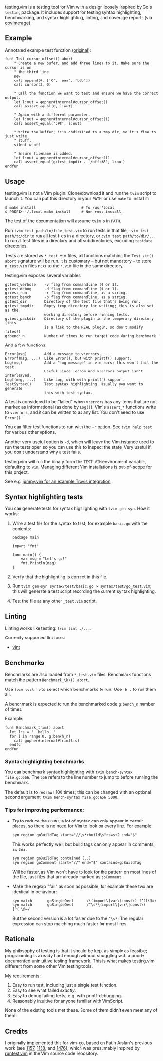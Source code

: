 testing.vim is a testing tool for Vim with a design loosely inspired by Go's
`testing` package. It includes support for testing syntax highlighting,
benchmarking, and syntax highlighting, linting,  and coverage reports (via
[covimerage][cov]).

Example
-------

Annotated example test function
([original](https://github.com/arp242/gopher.vim/blob/acb9e38/autoload/gopher/internal_test.vim#L25-L39)):

```vim
fun! Test_cursor_offset() abort
    " Create a new bufer, and add three lines to it. Make sure the cursor is on
    " the third line.
    new
    call append(0, ['€', 'aaa', 'bbb'])
    call cursor(3, 0)

    " Call the function we want to test and ensure we have the correct output.
    let l:out = gopher#internal#cursor_offset()
    call assert_equal(8, l:out)

    " Again with a different parameter.
    let l:out = gopher#internal#cursor_offset(1)
    call assert_equal(':#8', l:out)

    " Write the buffer; it's chdir()'ed to a tmp dir, so it's fine to just write
    " stuff.
    silent w off

    " Ensure filename is added.
    let l:out = gopher#internal#cursor_offset(1)
    call assert_equal(g:test_tmpdir . '/off:#8', l:out)
endfun
```

Usage
-----

testing.vim is not a Vim plugin. Clone/download it and run the `tvim` script to
launch it. You can put this directory in your `PATH`, or use `make` to install
it:

    $ make install                     # To /usr/local
    $ PREFIX=~/.local make install     # Non-root install.

The test of the documentation will assume `tvim` is in `PATH`.

Run `tvim test path/to/file_test.vim` to run tests in that file, `tvim test
path/to/dir` to run all test files in a directory, or `tvim test
path/to/dir/...` to run al test files in a directory and all subdirectories,
excluding `testdata` directories.

Tests are stored as `*_test.vim` files, all functions matching the `Test_\k+()
abort` signature will be run.
It is customary – but not mandatory – to store `n_test.vim` files next to the
`n.vim` file in the same directory.

testing.vim exposes several variables:

    g:test_verbose    -v flag from commandline (0 or 1).
    g:test_debug      -d flag from commandline (0 or 1).
    g:test_run        -r flag from commandline, as a string.
    g:test_bench      -b flag from commandline, as a string.
    g:test_dir        Directory of the test file that's being run.
    g:test_tmpdir     Empty temp directory for writing; this is also set as the
                      working directory before running tests.
    g:test_packdir    Directory of the plugin in the temporary directory (this
                      is a link to the REAL plugin, so don't modify files!)
    g:bench_n         Number of times to run target code during benchmark.

And a few functions:

    Error(msg)        Add a message to v:errors.
    Errorf(msg, ...)  Like Error(), but with printf() support.
    Log(msg)          Add a "log message" in v:errors; this won't fail the test.
                      Useful since :echom and v:errors output isn't interleaved.
    Logf(msg, ...)    Like Log, with with printf() support.
    TestSyntax()      Test syntax highlighting. Usually you want to generate
                      this with test-syntax.

A test is considered to be "failed" when `v:errors` has any items that are not
marked as informational (as done by `Log()`). Vim's `assert_*` functions write
to `v:errors`, and it can be written to as any list. You don't need to use
`Error()`.

You can filter test functions to run with the `-r` option. See `tvim help test`
for various other options.

Another very useful option is `-d`, which will leave the Vim instance used to
run the tests open so you can use this to inspect the state. Very useful if you
don't understand why a test fails.

testing.vim will run the binary form the `TEST_VIM` environment variable,
defaulting to `vim`. Managing different Vim installations is out-of-scope for
this project.

See e.g. [jumpy.vim for an example Travis integration](https://github.com/arp242/jumpy.vim/blob/master/.travis.yml)

Syntax highlighting tests
-------------------------

You can generate tests for syntax highlighting with `tvim gen-syn`. How it
works:

1. Write a test file for the syntax to test; for example `basic.go` with the
   contents:

       package main

       import "fmt"

       func main() {
           var msg = "Let's go!"
           fmt.Println(msg)
       }

2. Verify that the highlighting is correct in this file.

3. Run `tvim gen-syn syntax/test/basic.go > syntax/test/go_test.vim`; this will
   generate a test script recording the current syntax highlighting.

4. Test the file as any other `_test.vim` script.

Linting
-------

Linting works like testing: `tvim lint ./...`.

Currently supported lint tools:

- [vint](https://github.com/Kuniwak/vint)

Benchmarks
----------

Benchmarks are also loaded from `*_test.vim` files. Benchmark functions match
the pattern `Benchmark_\k+() abort`.

Use `tvim test -b` to select which benchmarks to run. Use `-b .` to run them
all.

A benchmark is expected to run the benchmarked code `g:bench_n` number of times.

Example:

```vim
fun! Benchmark_trim() abort
  let l:s = '  hello  '
  for i in range(0, g:bench_n)
    call gopher#internal#trim(l:s)
  endfor
endfun
```

### Syntax highlighting benchmarks

You can benchmark syntax highlighting with `tvim bench-syntax file.go:666`. The
`666` refers to the line number to jump to before running the benchmark.

The default is to `redraw!` 100 times; this can be changed with an optional
second argument: `tvim bench-syntax file.go:666 5000`.

### Tips for improving performance:

- Try to reduce the `COUNT`; a lot of syntax can only appear in certain places,
  so there is no need for Vim to look on every line. For example:

      syn region goBuildTag start="//\s*+build\s"rs=s+2 end="$"

  This works perfectly well; but build tags can only appear in comments, so
  this:

      syn region goBuildTag contained [..]
      syn region goComment start="//" end="$" contains=goBuildTag

  Will be faster, as Vim won't have to look for the pattern on most lines of the
  file, just files that are already marked as `goComment`.

- Make the regexp "fail" as soon as possible, for example these two are
  identical in behaviour:

      syn match       goSingleDecl      /\(import\|var\|const\) [^(]\@=/
      syn match       goSingleDecl      /^\s*\(import\|var\|const\) [^(]\@=/

  But the second version is a lot faster due to the `^\s*`; The regular
  expression can stop matching much faster for most lines.

Rationale
---------

My philosophy of testing is that it should be kept as simple as feasible;
programming is already hard enough without struggling with a poorly documented
unintuitive testing framework. This is what makes testing.vim different from
some other Vim testing tools.

My requirements:

1. Easy to run test, including just a single test function.
2. Easy to see what failed *exactly*.
3. Easy to debug failing tests, e.g. with printf-debugging.
4. Reasonably intuitive for anyone familiar with VimScript.

None of the existing tools met these. Some of them didn't even meet any of them!

Credits
-------

I originally implemented this for vim-go, based on Fatih Arslan's previous work
(see [1157][1157], [1158][1158], and [1476][1476]), which was presumably
inspired by [runtest.vim][runtest] in the Vim source code repository.

[cov]: https://github.com/Vimjas/covimerage
[1157]: https://github.com/fatih/vim-go/pull/1157
[1158]: https://github.com/fatih/vim-go/pull/1158
[1476]: https://github.com/fatih/vim-go/pull/1476
[runtest]: https://github.com/vim/vim/blob/master/src/testdir/runtest.vim
